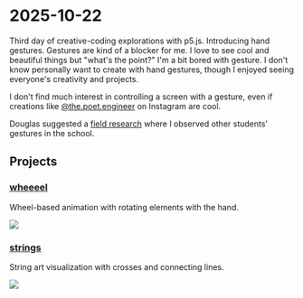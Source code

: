 # 2025-10-22

Third day of creative-coding explorations with p5.js. Introducing hand gestures. Gestures are kind of a blocker for me. I love to see cool and beautiful things but "what's the point?" I'm a bit bored with gesture. I don't know personally want to create with hand gestures, though I enjoyed seeing everyone's creativity and projects. 

I don't find much interest in controlling a screen with a gesture, even if creations like [@the.poet.engineer](https://www.instagram.com/p/DHBWj3cOZxR/) on Instagram are cool.

Douglas suggested a [field research](./gesture-research/) where I observed other students' gestures in the school.

## Projects

### [wheeeel](wheeeel/)
Wheel-based animation with rotating elements with the hand.

![](./wheeeel/wheel.gif)

### [strings](strings/)
String art visualization with crosses and connecting lines.

![](./strings/neuralnet-gesture.gif)